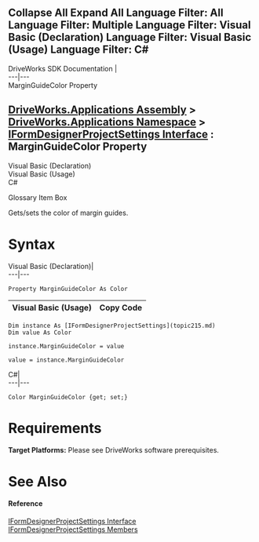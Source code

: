 Collapse All Expand All Language Filter: All  Language Filter: Multiple  Language Filter: Visual Basic (Declaration) Language Filter: Visual Basic (Usage) Language Filter: C#  
---  
DriveWorks SDK Documentation  |   
---|---  
MarginGuideColor Property   
  
[DriveWorks.Applications Assembly](topic13.md) > [DriveWorks.Applications Namespace](topic16.md) > [IFormDesignerProjectSettings Interface](topic215.md) : MarginGuideColor Property  
---  
  
Visual Basic (Declaration)    
Visual Basic (Usage)    
C# 

Glossary Item Box

Gets/sets the color of margin guides. 

# Syntax

Visual Basic (Declaration)|   
---|---  
      
    
    Property MarginGuideColor As Color  
  
Visual Basic (Usage)| Copy Code  
---|---  
      
    
    Dim instance As [IFormDesignerProjectSettings](topic215.md)
    Dim value As Color
     
    instance.MarginGuideColor = value
     
    value = instance.MarginGuideColor  
  
C#|   
---|---  
      
    
    Color MarginGuideColor {get; set;}  
  
# Requirements

**Target Platforms:** Please see DriveWorks software prerequisites.

# See Also

#### Reference

[IFormDesignerProjectSettings Interface](topic215.md)   
[IFormDesignerProjectSettings Members](topic216.md)


